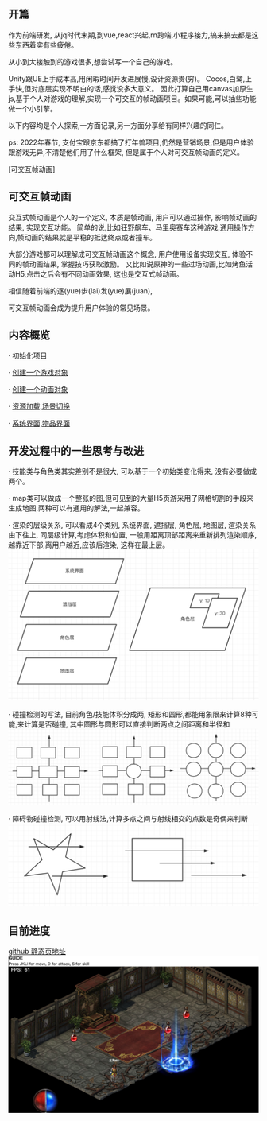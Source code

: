 ## 开篇

作为前端研发, 从jq时代末期,到vue,react兴起,rn跨端,小程序接力,搞来搞去都是这些东西着实有些疲倦。

从小到大接触到的游戏很多,想尝试写一个自己的游戏。

Unity跟UE上手成本高,用闲暇时间开发进展慢,设计资源贵(穷)。 Cocos,白鹭,上手快,但对底层实现不明白的话,感觉没多大意义。 因此打算自己用canvas加原生js,基于个人对游戏的理解,实现一个可交互的帧动画项目。如果可能,可以抽些功能做一个小引擎。

以下内容均是个人探索,一方面记录,另一方面分享给有同样兴趣的同仁。

ps: 2022年春节, 支付宝跟京东都搞了打年兽项目,仍然是营销场景,但是用户体验跟游戏无异,不清楚他们用了什么框架, 但是属于个人对可交互帧动画的定义。


  [可交互帧动画]
## 可交互帧动画

交互式帧动画是个人的一个定义, 本质是帧动画, 用户可以通过操作, 影响帧动画的结果, 实现交互功能。
简单的说,比如狂野飙车、马里奥赛车这种游戏,通用操作方向,帧动画的结果就是平稳的抵达终点或者撞车。

大部分游戏都可以理解成可交互帧动画这个概念, 用户使用设备实现交互, 体验不同的帧动画结果, 掌握技巧获取激励。
又比如说原神的一些过场动画,比如烤鱼活动H5,点击之后会有不同动画效果, 这也是交互式帧动画。

相信随着前端的逐(yue)步(lai)发(yue)展(juan),

可交互帧动画会成为提升用户体验的常见场景。

## 内容概览

· [初始化项目](/joaoBlog/game/0)

· [创建一个游戏对象](/joaoBlog/game/1)

· [创建一个动画对象](/joaoBlog/game/2)

· [资源加载,场景切换](/joaoBlog/game/3)

· [系统界面,物品界面](/joaoBlog/game/4)


## 开发过程中的一些思考与改进
· 技能类与角色类其实差别不是很大, 可以基于一个初始类变化得来, 没有必要做成两个。

· map类可以做成一个整张的图,但可见到的大量H5页游采用了网格切割的手段来生成地图,两种可以有通用的解法,一起兼容。

· 渲染的层级关系, 可以看成4个类别, 系统界面, 遮挡层, 角色层, 地图层, 渲染关系由下往上, 同层级计算,考虑体积和位置, 一般用距离顶部距离来重新排列渲染顺序, 越靠近下部,离用户越近,应该后渲染, 这样在最上层。
![渲染的层级关系](./0-2.png)

· 碰撞检测的写法, 目前角色/技能体积分成两, 矩形和圆形,都能用象限来计算8种可能,来计算是否碰撞, 其中圆形与圆形可以直接判断两点之间距离和半径和
![物体碰撞检测](./0-3.png)

· 障碍物碰撞检测, 可以用射线法,计算多点之间与射线相交的点数是奇偶来判断
![障碍物碰撞检测](./0-4.png)
## 目前进度
[github 静态页地址](https://murongqimiao.github.io/joaoStudio/)
![demo](./0-1.png)
